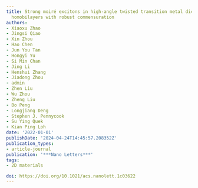 ```yaml
---
title: Strong moiré excitons in high-angle twisted transition metal dichalcogenide
  homobilayers with robust commensuration
authors:
- Xiaoxu Zhao
- Jingsi Qiao
- Xin Zhou
- Hao Chen
- Jun You Tan
- Hongyi Yu
- Si Min Chan
- Jing Li
- Henshui Zhang
- Jiadong Zhou
- admin
- Zhen Liu
- Wu Zhou
- Zheng Liu
- Bo Peng
- Longjiang Deng
- Stephen J. Pennycook
- Su Ying Quek
- Kian Ping Loh
date: '2022-01-01'
publishDate: '2024-04-24T14:45:57.208352Z'
publication_types:
- article-journal
publication: '***Nano Letters***'
tags:
- 2D materials

doi: https://doi.org/10.1021/acs.nanolett.1c03622
---
```

